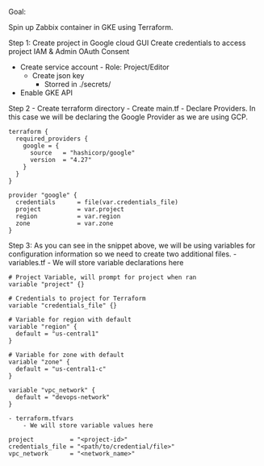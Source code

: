 Goal: 

Spin up Zabbix container in GKE using Terraform. 

Step 1: 
Create project in Google cloud GUI
Create credentials to access project 
IAM & Admin
OAuth Consent 
- Create service account
        - Role: Project/Editor
    - Create json key
        - Storred in ./secrets/
- Enable GKE API

Step 2 
    - Create terraform directory 
    - Create main.tf
        - Declare Providers. In this case we will be declaring the Google Provider as we are using GCP.
        
```
terraform {
  required_providers {
    google = {
      source   = "hashicorp/google"
      version  = "4.27"
    }
  }
}

provider "google" {
  credentials      = file(var.credentials_file)
  project          = var.project
  region           = var.region
  zone             = var.zone
}
```
Step 3: 
    As you can see in the snippet above, we will be using variables for configuration information so we need to create two additional files. 
    - variables.tf
        - We will store variable declarations here 
```
# Project Variable, will prompt for project when ran
variable "project" {}

# Credentials to project for Terraform
variable "credentials_file" {}

# Variable for region with default 
variable "region" {
  default = "us-central1"
}

# Variable for zone with default 
variable "zone" {
  default = "us-central1-c"
}

variable "vpc_network" {
  default = "devops-network"
}
```
    - terraform.tfvars
        - We will store variable values here 
```
project          = "<project-id>"
credentials_file = "<path/to/credential/file>"
vpc_network      = "<network_name>"
```